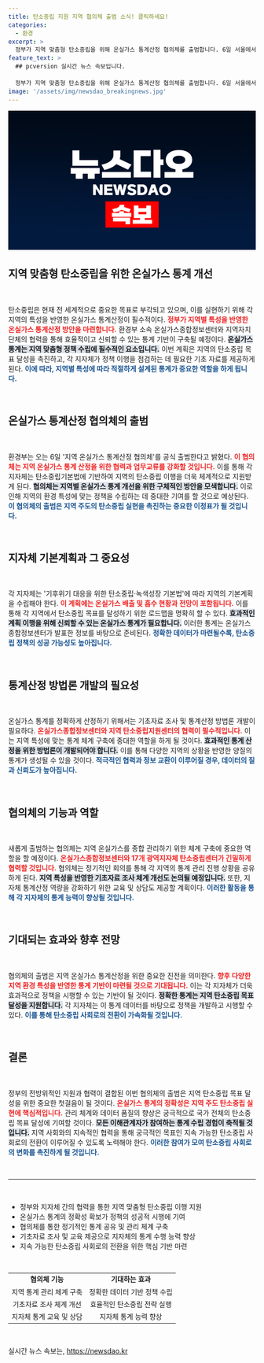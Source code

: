 ```yaml
---
title: 탄소중립 지원 지역 협의체 출범 소식! 클릭하세요!
categories:
  - 환경
excerpt: >
  정부가 지역 맞춤형 탄소중립을 위해 온실가스 통계산정 협의체를 출범합니다. 6일 서울에서 개최되는 첫 회의에서는 17개 광역 지자체와의 협력이 강화돼 지역 특성을 반영한 온실가스 통계 기반이 마련됩니다! 탄소중립의 새로운 시대가 열립니다.
feature_text: >
  ## pcversion 실시간 뉴스 속보입니다.

  정부가 지역 맞춤형 탄소중립을 위해 온실가스 통계산정 협의체를 출범합니다. 6일 서울에서 개최되는 첫 회의에서는 17개 광역 지자체와의 협력이 강화돼 지역 특성을 반영한 온실가스 통계 기반이 마련됩니다! 탄소중립의 새로운 시대가 열립니다.
image: '/assets/img/newsdao_breakingnews.jpg'
---
```


<p><img src="/assets/img/newsdao_breakingnews.jpg" alt="pcversion 속보" /></p>

<h2 data-ke-size="size26">지역 맞춤형 탄소중립을 위한 온실가스 통계 개선</h2>

<p data-ke-size="size16">&nbsp;</p>

<p>탄소중립은 현재 전 세계적으로 중요한 목표로 부각되고 있으며, 이를 실현하기 위해 각 지역의 특성을 반영한 온실가스 통계산정이 필수적이다. <b><span style="color: #ee2323;">정부가 지역별 특성을 반영한 온실가스 통계산정 방안을 마련합니다.</span></b> 환경부 소속 온실가스종합정보센터와 지역자치단체의 협력을 통해 효율적이고 신뢰할 수 있는 통계 기반이 구축될 예정이다. <b><span style="background-color: #21538527;">온실가스 통계는 지역 맞춤형 정책 수립에 필수적인 요소입니다.</span></b> 이번 계획은 지역의 탄소중립 목표 달성을 촉진하고, 각 지자체가 정책 이행을 점검하는 데 필요한 기초 자료를 제공하게 된다. <b><span style="color: #1a5490;">이에 따라, 지역별 특성에 따라 적절하게 설계된 통계가 중요한 역할을 하게 됩니다.</span></b></p>

<p data-ke-size="size16">&nbsp;</p>

<h2 data-ke-size="size26">온실가스 통계산정 협의체의 출범</h2>

<p data-ke-size="size16">&nbsp;</p>

<p>환경부는 오는 6일 '지역 온실가스 통계산정 협의체'를 공식 출범한다고 밝혔다. <b><span style="color: #ee2323;">이 협의체는 지역 온실가스 통계 산정을 위한 협력과 업무교류를 강화할 것입니다.</span></b> 이를 통해 각 지자체는 탄소중립기본법에 기반하여 지역의 탄소중립 이행을 더욱 체계적으로 지원받게 된다. <b><span style="background-color: #21538527;">협의체는 지역별 온실가스 통계 개선을 위한 구체적인 방안을 모색합니다.</span></b> 이로 인해 지역의 환경 특성에 맞는 정책을 수립하는 데 중대한 기여를 할 것으로 예상된다. <b><span style="color: #1a5490;">이 협의체의 출범은 지역 주도의 탄소중립 실현을 촉진하는 중요한 이정표가 될 것입니다.</span></b></p>

<p data-ke-size="size16">&nbsp;</p>

<h2 data-ke-size="size26">지자체 기본계획과 그 중요성</h2>

<p data-ke-size="size16">&nbsp;</p>

<p>각 지자체는 '기후위기 대응을 위한 탄소중립·녹색성장 기본법'에 따라 지역의 기본계획을 수립해야 한다. <b><span style="color: #ee2323;">이 계획에는 온실가스 배출 및 흡수 현황과 전망이 포함됩니다.</span></b> 이를 통해 각 지역에서 탄소중립 목표를 달성하기 위한 로드맵을 명확히 할 수 있다. <b><span style="background-color: #21538527;">효과적인 계획 이행을 위해 신뢰할 수 있는 온실가스 통계가 필요합니다.</span></b> 이러한 통계는 온실가스종합정보센터가 발표한 정보를 바탕으로 준비된다. <b><span style="color: #1a5490;">정확한 데이터가 마련될수록, 탄소중립 정책의 성공 가능성도 높아집니다.</span></b></p>

<p data-ke-size="size16">&nbsp;</p>

<h2 data-ke-size="size26">통계산정 방법론 개발의 필요성</h2>

<p data-ke-size="size16">&nbsp;</p>

<p>온실가스 통계를 정확하게 산정하기 위해서는 기초자료 조사 및 통계산정 방법론 개발이 필요하다. <b><span style="color: #ee2323;">온실가스종합정보센터와 지역 탄소중립지원센터의 협력이 필수적입니다.</span></b> 이는 지역 특성에 맞는 통계 체계 구축에 중대한 역할을 하게 될 것이다. <b><span style="background-color: #21538527;">효과적인 통계 산정을 위한 방법론이 개발되어야 합니다.</span></b> 이를 통해 다양한 지역의 상황을 반영한 양질의 통계가 생성될 수 있을 것이다. <b><span style="color: #1a5490;">적극적인 협력과 정보 교환이 이루어질 경우, 데이터의 질과 신뢰도가 높아집니다.</span></b></p>

<p data-ke-size="size16">&nbsp;</p>

<h2 data-ke-size="size26">협의체의 기능과 역할</h2>

<p data-ke-size="size16">&nbsp;</p>

<p>새롭게 출범하는 협의체는 지역 온실가스를 종합 관리하기 위한 체계 구축에 중요한 역할을 할 예정이다. <b><span style="color: #ee2323;">온실가스종합정보센터와 17개 광역지자체 탄소중립센터가 긴밀하게 협력할 것입니다.</span></b> 협의체는 정기적인 회의를 통해 각 지역의 통계 관리 진행 상황을 공유하게 된다. <b><span style="background-color: #21538527;">지역 특성을 반영한 기초자료 조사 체계 개선도 논의될 예정입니다.</span></b> 또한, 지자체 통계산정 역량을 강화하기 위한 교육 및 상담도 제공할 계획이다. <b><span style="color: #1a5490;">이러한 활동을 통해 각 지자체의 통계 능력이 향상될 것입니다.</span></b></p>

<p data-ke-size="size16">&nbsp;</p>

<h2 data-ke-size="size26">기대되는 효과와 향후 전망</h2>

<p data-ke-size="size16">&nbsp;</p>

<p>협의체의 출범은 지역 온실가스 통계산정을 위한 중요한 진전을 의미한다. <b><span style="color: #ee2323;">향후 다양한 지역 환경 특성을 반영한 통계 기반이 마련될 것으로 기대됩니다.</span></b> 이는 각 지자체가 더욱 효과적으로 정책을 시행할 수 있는 기반이 될 것이다. <b><span style="background-color: #21538527;">정확한 통계는 지역 탄소중립 목표 달성을 지원합니다.</span></b> 각 지자체는 이 통계 데이터를 바탕으로 정책을 개발하고 시행할 수 있다. <b><span style="color: #1a5490;">이를 통해 탄소중립 사회로의 전환이 가속화될 것입니다.</span></b></p>

<p data-ke-size="size16">&nbsp;</p>

<h2 data-ke-size="size26">결론</h2>

<p data-ke-size="size16">&nbsp;</p>

<p>정부의 전방위적인 지원과 협력이 결합된 이번 협의체의 출범은 지역 탄소중립 목표 달성을 위한 중요한 첫걸음이 될 것이다. <b><span style="color: #ee2323;">온실가스 통계의 정확성은 지역 주도 탄소중립 실현에 핵심적입니다.</span></b> 관리 체계와 데이터 품질의 향상은 궁극적으로 국가 전체의 탄소중립 목표 달성에 기여할 것이다. <b><span style="background-color: #21538527;">모든 이해관계자가 참여하는 통계 수립 경험이 축적될 것입니다.</span></b> 지역 사회와의 지속적인 협력을 통해 궁극적인 목표인 지속 가능한 탄소중립 사회로의 전환이 이루어질 수 있도록 노력해야 한다. <b><span style="color: #1a5490;">이러한 참여가 모여 탄소중립 사회로의 변화를 촉진하게 될 것입니다.</span></b></p>

<p data-ke-size="size16">&nbsp;</p>

<hr>

<p data-ke-size="size16">&nbsp;</p>

<ul>
    <li>정부와 지자체 간의 협력을 통한 지역 맞춤형 탄소중립 이행 지원</li>
    <li>온실가스 통계의 정확성 확보가 정책의 성공적 시행에 기여</li>
    <li>협의체를 통한 정기적인 통계 공유 및 관리 체계 구축</li>
    <li>기초자료 조사 및 교육 제공으로 지자체의 통계 수행 능력 향상</li>
    <li>지속 가능한 탄소중립 사회로의 전환을 위한 핵심 기반 마련</li>
</ul>

<p data-ke-size="size16">&nbsp;</p>

<table>
    <tr>
        <td style="text-align: center; height: 17px;"><b>협의체 기능</b></td>
        <td style="text-align: center; height: 17px;"><b>기대하는 효과</b></td>
    </tr>
    <tr>
        <td style="text-align: center; height: 17px;">지역 통계 관리 체계 구축</td>
        <td style="text-align: center; height: 17px;">정확한 데이터 기반 정책 수립</td>
    </tr>
    <tr>
        <td style="text-align: center; height: 17px;">기초자료 조사 체계 개선</td>
        <td style="text-align: center; height: 17px;">효율적인 탄소중립 전략 실행</td>
    </tr>
    <tr>
        <td style="text-align: center; height: 17px;">지자체 통계 교육 및 상담</td>
        <td style="text-align: center; height: 17px;">지자체 통계 능력 향상</td>
    </tr>
</table>

<p data-ke-size="size16">&nbsp;</p>
실시간 뉴스 속보는, <a href="https://newsdao.kr" rel="dofollow">https://newsdao.kr</a>


